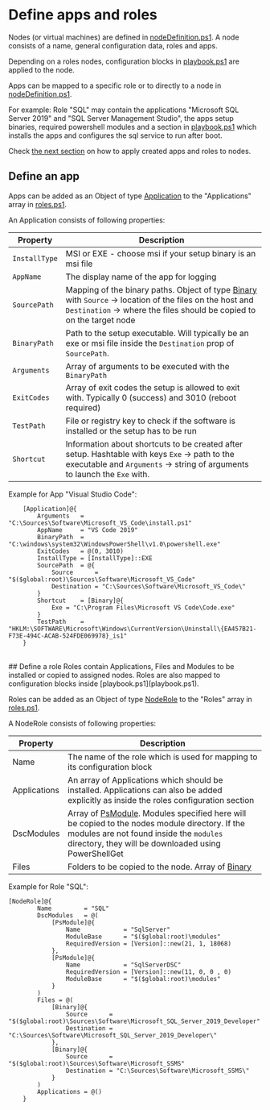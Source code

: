 # Define apps and roles

Nodes (or virtual machines) are defined in [nodeDefinition.ps1](../nodeDefinition.ps1).
A node consists of a name, general configuration data, roles and apps. 

Depending on a roles nodes, configuration blocks in [playbook.ps1](../playbook.ps1) are applied to the node.

Apps can be mapped to a specific role or to directly to a node in [nodeDefinition.ps1](../nodeDefinition.ps1).

For example: Role "SQL" may contain the applications "Microsoft SQL Server 2019" and "SQL Server Management Studio", the apps setup binaries, required powershell modules and a section in [playbook.ps1](../playbook.ps1) which installs the apps and configures the sql service to run after boot.

Check [the next section](5_define_nodes.md) on how to apply created apps and roles to nodes.

## Define an app

Apps can be added as an Object of type [Application](../ps/classes.ps1) to the "Applications" array in [roles.ps1](../ps/roles.ps1).

An Application consists of following properties:

|Property|Description|
|--------|-----------|
|```InstallType```|MSI or EXE - choose msi if your setup binary is an msi file|
|```AppName```|The display name of the app for logging|
|```SourcePath```|Mapping of the binary paths. Object of type [Binary](../ps/classes.ps1) with ```Source``` -> location of the files on the host and ```Destination``` -> where the files should be copied to on the target node|
|```BinaryPath```|Path to the setup executable. Will typically be an exe or msi file inside the ```Destination``` prop of ```SourcePath```.
|```Arguments```|Array of arguments to be executed with the ```BinaryPath```|
|```ExitCodes```|Array of exit codes the setup is allowed to exit with. Typically 0 (success) and 3010 (reboot required)|
|```TestPath```|File or registry key to check if the software is installed or the setup has to be run|
|```Shortcut```|Information about shortcuts to be created after setup. Hashtable with keys ```Exe``` -> path to the executable and ```Arguments``` -> string of arguments to launch the ```Exe``` with.|


Example for App "Visual Studio Code":
```
    [Application]@{
        Arguments   = "C:\Sources\Software\Microsoft_VS_Code\install.ps1"
        AppName     = "VS Code 2019"
        BinaryPath  = "C:\windows\system32\WindowsPowerShell\v1.0\powershell.exe"
        ExitCodes   = @(0, 3010)
        InstallType = [InstallType]::EXE
        SourcePath  = @{
            Source      = "$($global:root)\Sources\Software\Microsoft_VS_Code"
            Destination = "C:\Sources\Software\Microsoft_VS_Code\"
        }
        Shortcut    = [Binary]@{
            Exe = "C:\Program Files\Microsoft VS Code\Code.exe"
        }
        TestPath    = "HKLM:\SOFTWARE\Microsoft\Windows\CurrentVersion\Uninstall\{EA457B21-F73E-494C-ACAB-524FDE069978}_is1"
    }
```
<br>
## Define a role
Roles contain Applications, Files and Modules to be installed or copied to assigned nodes. Roles are also mapped to configuration blocks inside [playbook.ps1](playbook.ps1).

Roles can be added as an Object of type [NodeRole](../ps/classes.ps1) to the "Roles" array in [roles.ps1](../ps/roles.ps1).

A NodeRole consists of following properties:

|Property|Description|
|--------|-----------|
|Name|The name of the role which is used for mapping to its configuration block|
|Applications|An array of Applications which should be installed. Applications can  also be added explicitly as inside the roles configuration section|
|DscModules|Array of [PsModule](../ps/classes.ps1). Modules specified here will be copied to the nodes module directory. If the modules are not found inside the ```modules``` directory, they will be downloaded using PowerShellGet|
|Files|Folders to be copied to the node. Array of [Binary](../ps/classes.ps1)|

Example for Role "SQL":
```
[NodeRole]@{
        Name         = "SQL"
        DscModules   = @(
            [PsModule]@{
                Name            = "SqlServer"
                ModuleBase      = "$($global:root)\modules"
                RequiredVersion = [Version]::new(21, 1, 18068)
            },
            [PsModule]@{
                Name            = "SqlServerDSC"
                RequiredVersion = [Version]::new(11, 0, 0 , 0)
                ModuleBase      = "$($global:root)\modules"
            }
        )
        Files = @(
            [Binary]@{
                Source      = "$($global:root)\Sources\Software\Microsoft_SQL_Server_2019_Developer"
                Destination = "C:\Sources\Software\Microsoft_SQL_Server_2019_Developer\"
            },
            [Binary]@{
                Source      = "$($global:root)\Sources\Software\Microsoft_SSMS"
                Destination = "C:\Sources\Software\Microsoft_SSMS\"
            }
        )
        Applications = @()
    }
```
